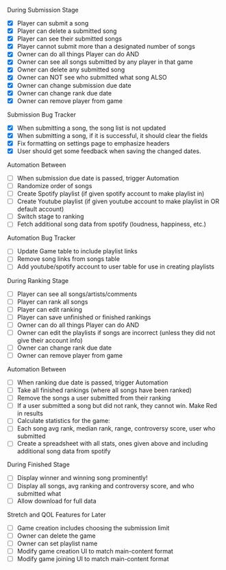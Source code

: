 During Submission Stage
- [X] Player can submit a song
- [X] Player can delete a submitted song
- [X] Player can see their submitted songs
- [X] Player cannot submit more than a designated number of songs
- [X] Owner can do all things Player can do AND
- [X] Owner can see all songs submitted by any player in that game
- [X] Owner can delete any submitted song
- [X] Owner can NOT see who submitted what song
ALSO
- [X] Owner can change submission due date
- [X] Owner can change rank due date
- [X] Owner can remove player from game

Submission Bug Tracker
- [X] When submitting a song, the song list is not updated
- [X] When submitting a song, if it is successful, it should clear the fields
- [X] Fix formatting on settings page to emphasize headers
- [X] User should get some feedback when saving the changed dates.

Automation Between
- [ ] When submission due date is passed, trigger Automation
- [ ] Randomize order of songs
- [ ] Create Spotify playlist (if given spotify account to make playlist in)
- [ ] Create Youtube playlist (if given youtube account to make playlist in OR default account)
- [ ] Switch stage to ranking
- [ ] Fetch additional song data from spotify (loudness, happiness, etc.)

Automation Bug Tracker
- [ ] Update Game table to include playlist links
- [ ] Remove song links from songs table
- [ ] Add youtube/spotify account to user table for use in creating playlists

During Ranking Stage
- [ ] Player can see all songs/artists/comments
- [ ] Player can rank all songs
- [ ] Player can edit ranking 
- [ ] Player can save unfinished or finished rankings
- [ ] Owner can do all things Player can do AND
- [ ] Owner can edit the playlists if songs are incorrect (unless they did not give their account info)
- [ ] Owner can change rank due date
- [ ] Owner can remove player from game

Automation Between
- [ ] When ranking due date is passed, trigger Automation
- [ ] Take all finished rankings (where all songs have been ranked)
- [ ] Remove the songs a user submitted from their ranking
- [ ] If a user submitted a song but did not rank, they cannot win. Make Red in results
- [ ] Calculate statistics for the game:
- [ ] Each song avg rank, median rank, range, controversy score, user who submitted
- [ ] Create a spreadsheet with all stats, ones given above and including additional song data from spotify

During Finished Stage
- [ ] Display winner and winning song prominently!
- [ ] Display all songs, avg ranking and controversy score, and who submitted what
- [ ] Allow download for full data

Stretch and QOL Features for Later
- [ ] Game creation includes choosing the submission limit
- [ ] Owner can delete the game
- [ ] Owner can set playlist name
- [ ] Modify game creation UI to match main-content format
- [ ] Modify game joining UI to match main-content format
